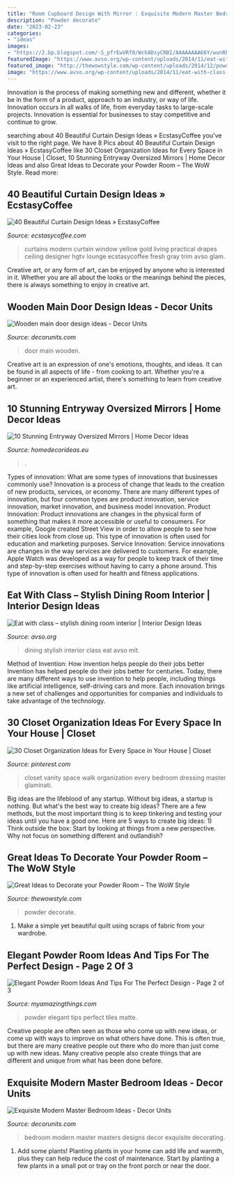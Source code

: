 ```yaml
---
title: "Room Cupboard Design With Mirror : Exquisite Modern Master Bedroom Ideas"
description: "Powder decorate"
date: "2023-02-23"
categories:
- "ideas"
images:
- "https://2.bp.blogspot.com/-S_pfrEwVRf0/WchADsyCRBI/AAAAAAAA66Y/wunRb9VodtoxQn2J9lnkBMB7_QERP__bgCLcBGAs/s1600/15.jpg"
featuredImage: "https://www.avso.org/wp-content/uploads/2014/11/eat-with-class-stylish-dining-room-interior-1415264854.jpg"
featured_image: "http://thewowstyle.com/wp-content/uploads/2014/12/powder-room-18.jpg"
image: "https://www.avso.org/wp-content/uploads/2014/11/eat-with-class-stylish-dining-room-interior-1415264854.jpg"
---
```



Innovation is the process of making something new and different, whether it be in the form of a product, approach to an industry, or way of life. Innovation occurs in all walks of life, from everyday tasks to large-scale projects. Innovation is essential for businesses to stay competitive and continue to grow.

	

		
searching about 40 Beautiful Curtain Design Ideas » EcstasyCoffee you've visit to the right page. We have 8 Pics about 40 Beautiful Curtain Design Ideas » EcstasyCoffee like 30 Closet Organization Ideas for Every Space in Your House | Closet, 10 Stunning Entryway Oversized Mirrors | Home Decor Ideas and also Great Ideas to Decorate your Powder Room – The WoW Style. Read more:
		
    
## 40 Beautiful Curtain Design Ideas » EcstasyCoffee

<img loading=lazy src="https://i0.wp.com/www.ecstasycoffee.com/wp-content/uploads/2016/10/Fresh-yellow-curtains.jpg" onerror="this.onerror=null;this.src='https://tse4.mm.bing.net/th?id=OIP.cAKDHP6WhAH2Lbst3UNvKwHaJ3&amp;pid=15.1';" alt="40 Beautiful Curtain Design Ideas » EcstasyCoffee">

_Source: ecstasycoffee.com_

>curtains modern curtain window yellow gold living practical drapes ceiling designer hgtv lounge ecstasycoffee fresh gray trim avso glam. 

	

Creative art, or any form of art, can be enjoyed by anyone who is interested in it. Whether you are all about the looks or the meanings behind the pieces, there is always something to enjoy in creative art.

    
## Wooden Main Door Design Ideas - Decor Units

<img loading=lazy src="https://2.bp.blogspot.com/-S_pfrEwVRf0/WchADsyCRBI/AAAAAAAA66Y/wunRb9VodtoxQn2J9lnkBMB7_QERP__bgCLcBGAs/s1600/15.jpg" onerror="this.onerror=null;this.src='https://tse2.mm.bing.net/th?id=OIP.0FzrS5UJSR-wwPzyf7o3QgHaLT&amp;pid=15.1';" alt="Wooden main door design ideas - Decor Units">

_Source: decorunits.com_

>door main wooden. 

	

Creative art is an expression of one's emotions, thoughts, and ideas. It can be found in all aspects of life - from cooking to art. Whether you're a beginner or an experienced artist, there's something to learn from creative art.

    
## 10 Stunning Entryway Oversized Mirrors | Home Decor Ideas

<img loading=lazy src="https://www.homedecorideas.eu/wp-content/uploads/2014/12/10-Stunning-Entryway-Oversized-Mirrors10.jpg" onerror="this.onerror=null;this.src='https://tse3.mm.bing.net/th?id=OIP.C6J26Jdc_sFiGYZlTh5t8QHaJ7&amp;pid=15.1';" alt="10 Stunning Entryway Oversized Mirrors | Home Decor Ideas">

_Source: homedecorideas.eu_

>. 

	

Types of innovation: What are some types of innovations that businesses commonly use?
Innovation is a process of change that leads to the creation of new products, services, or economy. There are many different types of innovation, but four common types are product innovation, service innovation, market innovation, and business model innovation. 
Product Innovation: Product innovations are changes in the physical form of something that makes it more accessible or useful to consumers. For example, Google created Street View in order to allow people to see how their cities look from close up. This type of innovation is often used for education and marketing purposes. Service Innovation: Service innovations are changes in the way services are delivered to customers. For example, Apple Watch was developed as a way for people to keep track of their time and step-by-step exercises without having to carry a phone around. This type of innovation is often used for health and fitness applications.

    
## Eat With Class – Stylish Dining Room Interior | Interior Design Ideas

<img loading=lazy src="https://www.avso.org/wp-content/uploads/2014/11/eat-with-class-stylish-dining-room-interior-1415264854.jpg" onerror="this.onerror=null;this.src='https://tse1.mm.bing.net/th?id=OIP.D47i0bwbMN-N-4ljMROSuwHaKf&amp;pid=15.1';" alt="Eat with class – stylish dining room interior | Interior Design Ideas">

_Source: avso.org_

>dining stylish interior class eat avso mit. 

	

Method of Invention: How invention helps people do their jobs better
Invention has helped people do their jobs better for centuries. Today, there are many different ways to use invention to help people, including things like artificial intelligence, self-driving cars and more. Each innovation brings a new set of challenges and opportunities for companies and individuals to take advantage of the technology.

    
## 30 Closet Organization Ideas For Every Space In Your House | Closet

<img loading=lazy src="https://i.pinimg.com/736x/af/6a/04/af6a042580dc1be77645b41f575a4a80.jpg" onerror="this.onerror=null;this.src='https://tse1.mm.bing.net/th?id=OIP.BZ89BcXPacKt0777Py9jNwHaLG&amp;pid=15.1';" alt="30 Closet Organization Ideas for Every Space in Your House | Closet">

_Source: pinterest.com_

>closet vanity space walk organization every bedroom dressing master glaminati. 

	

Big ideas are the lifeblood of any startup. Without big ideas, a startup is nothing. But what's the best way to create big ideas? There are a few methods, but the most important thing is to keep tinkering and testing your ideas until you have a good one. Here are 5 ways to create big ideas: 1) Think outside the box: Start by looking at things from a new perspective. Why not focus on something different and outlandish?

    
## Great Ideas To Decorate Your Powder Room – The WoW Style

<img loading=lazy src="http://thewowstyle.com/wp-content/uploads/2014/12/powder-room-18.jpg" onerror="this.onerror=null;this.src='https://tse3.mm.bing.net/th?id=OIP.d3GSPzaCa8Ulj2Beoqxh6wHaLI&amp;pid=15.1';" alt="Great Ideas to Decorate your Powder Room – The WoW Style">

_Source: thewowstyle.com_

>powder decorate. 

	

1. Make a simple yet beautiful quilt using scraps of fabric from your wardrobe.

    
## Elegant Powder Room Ideas And Tips For The Perfect Design - Page 2 Of 3

<img loading=lazy src="http://myamazingthings.com/wp-content/uploads/2017/10/powder-room-7-.jpg" onerror="this.onerror=null;this.src='https://tse2.mm.bing.net/th?id=OIP.8J4nhn_kVgvK36UUcQZuwgHaLH&amp;pid=15.1';" alt="Elegant Powder Room Ideas And Tips For The Perfect Design - Page 2 of 3">

_Source: myamazingthings.com_

>powder elegant tips perfect tiles matte. 

	

Creative people are often seen as those who come up with new ideas, or come up with ways to improve on what others have done. This is often true, but there are many creative people out there who do more than just come up with new ideas. Many creative people also create things that are different and unique from what has been done before.

    
## Exquisite Modern Master Bedroom Ideas - Decor Units

<img loading=lazy src="https://1.bp.blogspot.com/-cGEIMkR3-5I/V84G_T5f8_I/AAAAAAAAGwA/uhklhg8MJLM__5k_6haTfhif1xjHh6ckQCLcB/s1600/modern-master-bedroom-design.jpg" onerror="this.onerror=null;this.src='https://tse1.mm.bing.net/th?id=OIP.PKK7iJpst7GWDGXE0oBEpQHaEy&amp;pid=15.1';" alt="Exquisite Modern Master Bedroom Ideas - Decor Units">

_Source: decorunits.com_

>bedroom modern master masters designs decor exquisite decorating. 

	

1. Add some plants! Planting plants in your home can add life and warmth, plus they can help reduce the cost of maintenance. Start by planting a few plants in a small pot or tray on the front porch or near the door.

